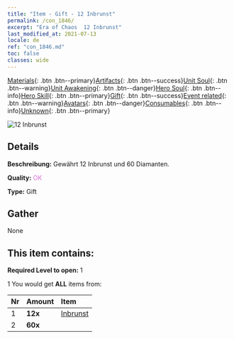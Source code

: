 ```yaml
---
title: "Item - Gift - 12 Inbrunst"
permalink: /con_1846/
excerpt: "Era of Chaos  12 Inbrunst"
last_modified_at: 2021-07-13
locale: de
ref: "con_1846.md"
toc: false
classes: wide
---
```

 [Materials](/ItemsDE/){: .btn .btn--primary}[Artifacts](/ItemsDE/Artifacts/){: .btn .btn--success}[Unit Soul](/ItemsDE/UnitSoul/){: .btn .btn--warning}[Unit Awakening](/ItemsDE/UnitAwakening/){: .btn .btn--danger}[Hero Soul](/ItemsDE/HeroSoul/){: .btn .btn--info}[Hero Skill](/ItemsDE/HeroSkill/){: .btn .btn--primary}[Gift](/ItemsDE/Gift/){: .btn .btn--success}[Event related](/ItemsDE/Events/){: .btn .btn--warning}[Avatars](/ItemsDE/Avatars/){: .btn .btn--danger}[Consumables](/ItemsDE/Consumables/){: .btn .btn--info}[Unknown](/ItemsDE/Unknown/){: .btn .btn--primary}

 ![12 Inbrunst](/images/t/i_907469.png)

## Details
 **Beschreibung:** Gewährt 12 Inbrunst und 60 Diamanten.

 **Quality:** <span style="color: #DA70D6">OK</span>

 **Type:** Gift

## Gather

  None

## This item contains:

 **Required Level to open:** 1

 1 You would get **ALL** items  from:

  | Nr | Amount |     Item    |
  |:---|:-------|:------------|
  | 1 |  **12x** | [Inbrunst](/ItemsDE/con_954/) |  | 
  | 2 |  **60x** | <i class="fas fa-gem"/> |  | 
